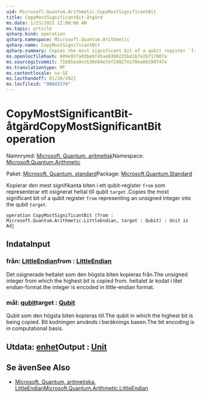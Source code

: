 ```yaml
---
uid: Microsoft.Quantum.Arithmetic.CopyMostSignificantBit
title: CopyMostSignificantBit-åtgärd
ms.date: 1/23/2021 12:00:00 AM
ms.topic: article
qsharp.kind: operation
qsharp.namespace: Microsoft.Quantum.Arithmetic
qsharp.name: CopyMostSignificantBit
qsharp.summary: Copies the most significant bit of a qubit register `from` representing an unsigned integer into the qubit `target`.
ms.openlocfilehash: 609e937a03bebf45aa9398225bd1b7e2b717807a
ms.sourcegitcommit: 71605ea9cc630e84e7ef29027e1f0ea06299747e
ms.translationtype: MT
ms.contentlocale: sv-SE
ms.lasthandoff: 01/26/2021
ms.locfileid: "98843274"
---
```

# <a name="copymostsignificantbit-operation"></a><span data-ttu-id="bd0ee-102">CopyMostSignificantBit-åtgärd</span><span class="sxs-lookup"><span data-stu-id="bd0ee-102">CopyMostSignificantBit operation</span></span>

<span data-ttu-id="bd0ee-103">Namnrymd: [Microsoft. Quantum. aritmetisk](xref:Microsoft.Quantum.Arithmetic)</span><span class="sxs-lookup"><span data-stu-id="bd0ee-103">Namespace: [Microsoft.Quantum.Arithmetic](xref:Microsoft.Quantum.Arithmetic)</span></span>

<span data-ttu-id="bd0ee-104">Paket: [Microsoft. Quantum. standard](https://nuget.org/packages/Microsoft.Quantum.Standard)</span><span class="sxs-lookup"><span data-stu-id="bd0ee-104">Package: [Microsoft.Quantum.Standard](https://nuget.org/packages/Microsoft.Quantum.Standard)</span></span>


<span data-ttu-id="bd0ee-105">Kopierar den mest signifikanta biten i ett qubit-register `from` som representerar ett osignerat heltal till qubit `target` .</span><span class="sxs-lookup"><span data-stu-id="bd0ee-105">Copies the most significant bit of a qubit register `from` representing an unsigned integer into the qubit `target`.</span></span>

```qsharp
operation CopyMostSignificantBit (from : Microsoft.Quantum.Arithmetic.LittleEndian, target : Qubit) : Unit is Adj
```


## <a name="input"></a><span data-ttu-id="bd0ee-106">Indata</span><span class="sxs-lookup"><span data-stu-id="bd0ee-106">Input</span></span>

### <a name="from--littleendian"></a><span data-ttu-id="bd0ee-107">från: [LittleEndian](xref:Microsoft.Quantum.Arithmetic.LittleEndian)</span><span class="sxs-lookup"><span data-stu-id="bd0ee-107">from : [LittleEndian](xref:Microsoft.Quantum.Arithmetic.LittleEndian)</span></span>

<span data-ttu-id="bd0ee-108">Det osignerade heltalet som den högsta biten kopieras från.</span><span class="sxs-lookup"><span data-stu-id="bd0ee-108">The unsigned integer from which the highest bit is copied from.</span></span>
<span data-ttu-id="bd0ee-109">heltalet är kodat i litet endian-format.</span><span class="sxs-lookup"><span data-stu-id="bd0ee-109">the integer is encoded in little-endian format.</span></span>


### <a name="target--qubit"></a><span data-ttu-id="bd0ee-110">mål: [qubit](xref:microsoft.quantum.lang-ref.qubit)</span><span class="sxs-lookup"><span data-stu-id="bd0ee-110">target : [Qubit](xref:microsoft.quantum.lang-ref.qubit)</span></span>

<span data-ttu-id="bd0ee-111">Qubit som den högsta biten kopieras till.</span><span class="sxs-lookup"><span data-stu-id="bd0ee-111">The qubit in which the highest bit is being copied.</span></span> <span data-ttu-id="bd0ee-112">Bit kodningen används i beräknings basen.</span><span class="sxs-lookup"><span data-stu-id="bd0ee-112">The bit encoding is in computational basis.</span></span>



## <a name="output--unit"></a><span data-ttu-id="bd0ee-113">Utdata: [enhet](xref:microsoft.quantum.lang-ref.unit)</span><span class="sxs-lookup"><span data-stu-id="bd0ee-113">Output : [Unit](xref:microsoft.quantum.lang-ref.unit)</span></span>



## <a name="see-also"></a><span data-ttu-id="bd0ee-114">Se även</span><span class="sxs-lookup"><span data-stu-id="bd0ee-114">See Also</span></span>

- [<span data-ttu-id="bd0ee-115">Microsoft. Quantum. aritmetiska. LittleEndian</span><span class="sxs-lookup"><span data-stu-id="bd0ee-115">Microsoft.Quantum.Arithmetic.LittleEndian</span></span>](xref:Microsoft.Quantum.Arithmetic.LittleEndian)